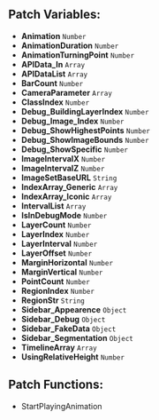 ## Patch Variables:

* __Animation__ ```Number```
* __AnimationDuration__ ```Number```
* __AnimationTurningPoint__ ```Number```
* __APIData_In__ ```Array```
* __APIDataList__ ```Array```
* __BarCount__ ```Number```
* __CameraParameter__ ```Array```
* __ClassIndex__ ```Number```
* __Debug_BuildingLayerIndex__ ```Number```
* __Debug_Image_Index__ ```Number```
* __Debug_ShowHighestPoints__ ```Number```
* __Debug_ShowImageBounds__ ```Number```
* __Debug_ShowSpecific__ ```Number```
* __ImageIntervalX__ ```Number```
* __ImageIntervalZ__ ```Number```
* __ImageSetBaseURL__ ```String```
* __IndexArray_Generic__ ```Array```
* __IndexArray_Iconic__ ```Array```
* __IntervalList__ ```Array```
* __IsInDebugMode__ ```Number```
* __LayerCount__ ```Number```
* __LayerIndex__ ```Number```
* __LayerInterval__ ```Number```
* __LayerOffset__ ```Number```
* __MarginHorizontal__ ```Number```
* __MarginVertical__ ```Number```
* __PointCount__ ```Number```
* __RegionIndex__ ```Number```
* __RegionStr__ ```String```
* __Sidebar_Appearence__ ```Object```
* __Sidebar_Debug__ ```Object```
* __Sidebar_FakeData__ ```Object```
* __Sidebar_Segmentation__ ```Object```
* __TimelineArray__ ```Array```
* __UsingRelativeHeight__ ```Number```

## Patch Functions:

* StartPlayingAnimation
